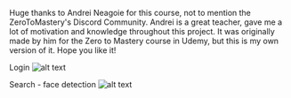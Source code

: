Huge thanks to Andrei Neagoie for this course, not to mention the ZeroToMastery's Discord Community. 
Andrei is a great teacher, gave me a lot of motivation and knowledge throughout this project. It was originally made by him for the Zero to Mastery course in Udemy, but this is my own version of it. Hope you like it! 

Login
![alt text](https://github.com/pikktorr/smart-brainer/blob/master/screenshots/1-login.jpg?raw=true)

Search - face detection
![alt text](https://github.com/pikktorr/smart-brainer/blob/master/screenshots/2-search.jpg?raw=true)

